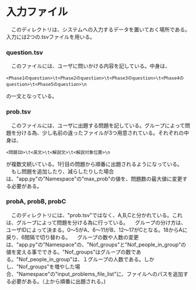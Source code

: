 # 入力ファイル
　このディレクトリは、システムへの入力するデータを置いておく場所である。入力には2つの.tsvファイルを用いる。

### question.tsv
　このファイルには、ユーザに問いかける内容を記している。中身は、
```bash:question.tsv
<Phase1のquestion>\t<Phase2のquestion>\t<Phase3のquestion>\t<Phase4のquestion>\t<Phase5のquestion>\n
```
の一文となっている。

### prob.tsv
　このファイルには、ユーザに出題する問題を記している。グループによって問題を分ける為、少し名前の違ったファイルが3つ用意されている。それぞれの中身は、
```bash:problem.tsv
<問題ID>\t<英文>\t<解説文>\t<解説対象位置>\n
```
が複数文続いている。1行目の問題から順番に出題されるようになっている。<br>
　もし問題を追加したり、減らしたりした場合は、"app.py"の"Namespace"の"max_prob"の値を、問題数の最大値に変更する必要がある。

### probA, probB, probC
　このディレクトリには、"prob.tsv"ではなく、A,B,Cと分かれている。これは、グループによって問題を分ける為に行っている。
　グループの分け方は、ユーザIDによって決まる。0～5がA、6～11がB、12～17がCとなる。18からAに戻り、6間隔で切り替わる。
　グループの数や人数の変更は、"app.py"の"Namespace"の、"Nof_groups"と"Nof_people_in_group"の値を変える事でできる。"Nof_groups"はグループの数である。"Nof_people_in_group"は、１グループの人数である。しかし、"Nof_groups"を増やした場合、"Namespace"の"input_problems_file_list"に、ファイルへのパスを追加する必要がある。（上から順番に出題される。)
